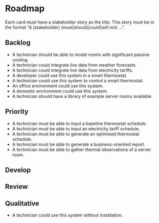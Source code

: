 # Roadmap

Each card must have a stakeholder story as the title. This story must be in the format "A (stakeholder) (must|should|could|will not) ...".

## Backlog

* A technician should be able to model rooms with significant passive cooling.
* A technician could integrate live data from weather forecasts.
* A technician could integrate live data from electricity tariffs.
* A developer could use this system in a smart thermostat.
* A technician could use this system to control a smart thermostat.
* An office environment could use this system.
* A domestic environment could use this system.
* A technician should have a library of example server rooms available.

## Priority

* A technician must be able to input a baseline thermostat schedule.
* A technician must be able to input an electricity tariff schedule.
* A technician must be able to generate an optimised thermostat schedule.
* A technician must be able to generate a business-oriented report.
* A technician must be able to gather thermal observations of a server room.

## Develop

## Review

## Qualitative

* A technician could use this system without installation.